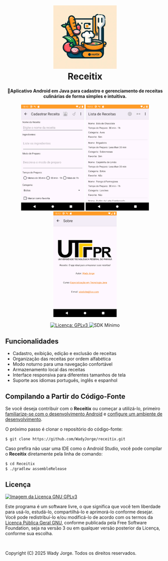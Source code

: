 <h1 align="center">
  <img src="https://github.com/WadyJorge/receitix/blob/main/app/src/main/ic_launcher_receitix-playstore.png?raw=true" alt="Receitix" width="200">
  <br>Receitix<br>
</h1>

<h4 align="center">📱Aplicativo Android em Java para cadastro e gerenciamento de receitas culinárias de forma simples e intuitiva.</h4>

<p align="center">
  <img src="images/add.png" alt="principal" width="200"/>
  <img src="images/list.png" alt="lista" width="200"/>
  <img src="images/about.png" alt="sobre" width="200"/>
</p>

<p align="center">
	<a href="https://www.gnu.org/licenses/gpl-3.0">
		<img src="https://img.shields.io/badge/License-GPL%20v3-24AA42.svg" alt="Licença: GPLv3">
	</a>
	<img alt="SDK Mínimo" src="https://img.shields.io/badge/API-24%2B-F0780F">
</p>

## Funcionalidades

- Cadastro, exibição, edição e exclusão de receitas
- Organização das receitas por ordem alfabética
- Modo noturno para uma navegação confortável
- Armazenamento local das receitas
- Interface responsiva para diferentes tamanhos de tela
- Suporte aos idiomas português, inglês e espanhol

## Compilando a Partir do Código-Fonte

Se você deseja contribuir com o **Receitix** ou começar a utilizá-lo, primeiro [familiarize-se com o desenvolvimento Android](https://developer.android.com/training/basics/firstapp/index.html) e [configure um ambiente de desenvolvimento](https://developer.android.com/sdk/index.html).

O próximo passo é clonar o repositório do código-fonte:

    $ git clone https://github.com/WadyJorge/receitix.git

Caso prefira não usar uma IDE como o Android Studio, você pode compilar o **Receitix** diretamente pela linha de comando:

    $ cd Receitix
    $ ./gradlew assembleRelease

## Licença

[![Imagem da Licença GNU GPLv3](https://www.gnu.org/graphics/gplv3-127x51.png)](https://www.gnu.org/licenses/gpl-3.0.html)

Este programa é um software livre, o que significa que você tem liberdade para usá-lo, estudá-lo, compartilhá-lo e aprimorá-lo conforme desejar. Você pode redistribuí-lo e/ou modificá-lo de acordo com os termos da [Licença Pública Geral GNU](https://www.gnu.org/licenses/gpl.html), conforme publicada pela Free Software Foundation, seja na versão 3 ou em qualquer versão posterior da Licença, conforme sua escolha.

&nbsp;
&nbsp;

Copyright (C) 2025 Wady Jorge. Todos os direitos reservados.
